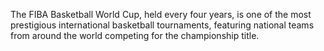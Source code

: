 The FIBA Basketball World Cup, held every four years, is one of the most prestigious international basketball tournaments, featuring national teams from around the world competing for the championship title.
